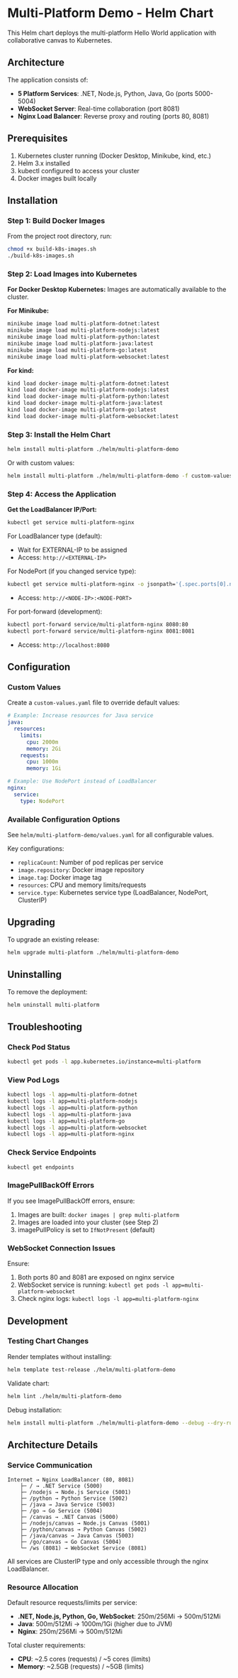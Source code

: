 # Multi-Platform Demo - Helm Chart

This Helm chart deploys the multi-platform Hello World application with collaborative canvas to Kubernetes.

## Architecture

The application consists of:
- **5 Platform Services**: .NET, Node.js, Python, Java, Go (ports 5000-5004)
- **WebSocket Server**: Real-time collaboration (port 8081)
- **Nginx Load Balancer**: Reverse proxy and routing (ports 80, 8081)

## Prerequisites

1. Kubernetes cluster running (Docker Desktop, Minikube, kind, etc.)
2. Helm 3.x installed
3. kubectl configured to access your cluster
4. Docker images built locally

## Installation

### Step 1: Build Docker Images

From the project root directory, run:

```bash
chmod +x build-k8s-images.sh
./build-k8s-images.sh
```

### Step 2: Load Images into Kubernetes

**For Docker Desktop Kubernetes:**
Images are automatically available to the cluster.

**For Minikube:**
```bash
minikube image load multi-platform-dotnet:latest
minikube image load multi-platform-nodejs:latest
minikube image load multi-platform-python:latest
minikube image load multi-platform-java:latest
minikube image load multi-platform-go:latest
minikube image load multi-platform-websocket:latest
```

**For kind:**
```bash
kind load docker-image multi-platform-dotnet:latest
kind load docker-image multi-platform-nodejs:latest
kind load docker-image multi-platform-python:latest
kind load docker-image multi-platform-java:latest
kind load docker-image multi-platform-go:latest
kind load docker-image multi-platform-websocket:latest
```

### Step 3: Install the Helm Chart

```bash
helm install multi-platform ./helm/multi-platform-demo
```

Or with custom values:
```bash
helm install multi-platform ./helm/multi-platform-demo -f custom-values.yaml
```

### Step 4: Access the Application

**Get the LoadBalancer IP/Port:**
```bash
kubectl get service multi-platform-nginx
```

For LoadBalancer type (default):
- Wait for EXTERNAL-IP to be assigned
- Access: `http://<EXTERNAL-IP>`

For NodePort (if you changed service type):
```bash
kubectl get service multi-platform-nginx -o jsonpath='{.spec.ports[0].nodePort}'
```
- Access: `http://<NODE-IP>:<NODE-PORT>`

For port-forward (development):
```bash
kubectl port-forward service/multi-platform-nginx 8080:80
kubectl port-forward service/multi-platform-nginx 8081:8081
```
- Access: `http://localhost:8080`

## Configuration

### Custom Values

Create a `custom-values.yaml` file to override default values:

```yaml
# Example: Increase resources for Java service
java:
  resources:
    limits:
      cpu: 2000m
      memory: 2Gi
    requests:
      cpu: 1000m
      memory: 1Gi

# Example: Use NodePort instead of LoadBalancer
nginx:
  service:
    type: NodePort
```

### Available Configuration Options

See `helm/multi-platform-demo/values.yaml` for all configurable values.

Key configurations:
- `replicaCount`: Number of pod replicas per service
- `image.repository`: Docker image repository
- `image.tag`: Docker image tag
- `resources`: CPU and memory limits/requests
- `service.type`: Kubernetes service type (LoadBalancer, NodePort, ClusterIP)

## Upgrading

To upgrade an existing release:

```bash
helm upgrade multi-platform ./helm/multi-platform-demo
```

## Uninstalling

To remove the deployment:

```bash
helm uninstall multi-platform
```

## Troubleshooting

### Check Pod Status
```bash
kubectl get pods -l app.kubernetes.io/instance=multi-platform
```

### View Pod Logs
```bash
kubectl logs -l app=multi-platform-dotnet
kubectl logs -l app=multi-platform-nodejs
kubectl logs -l app=multi-platform-python
kubectl logs -l app=multi-platform-java
kubectl logs -l app=multi-platform-go
kubectl logs -l app=multi-platform-websocket
kubectl logs -l app=multi-platform-nginx
```

### Check Service Endpoints
```bash
kubectl get endpoints
```

### ImagePullBackOff Errors
If you see ImagePullBackOff errors, ensure:
1. Images are built: `docker images | grep multi-platform`
2. Images are loaded into your cluster (see Step 2)
3. imagePullPolicy is set to `IfNotPresent` (default)

### WebSocket Connection Issues
Ensure:
1. Both ports 80 and 8081 are exposed on nginx service
2. WebSocket service is running: `kubectl get pods -l app=multi-platform-websocket`
3. Check nginx logs: `kubectl logs -l app=multi-platform-nginx`

## Development

### Testing Chart Changes

Render templates without installing:
```bash
helm template test-release ./helm/multi-platform-demo
```

Validate chart:
```bash
helm lint ./helm/multi-platform-demo
```

Debug installation:
```bash
helm install multi-platform ./helm/multi-platform-demo --debug --dry-run
```

## Architecture Details

### Service Communication

```
Internet → Nginx LoadBalancer (80, 8081)
    ├─ / → .NET Service (5000)
    ├─ /nodejs → Node.js Service (5001)
    ├─ /python → Python Service (5002)
    ├─ /java → Java Service (5003)
    ├─ /go → Go Service (5004)
    ├─ /canvas → .NET Canvas (5000)
    ├─ /nodejs/canvas → Node.js Canvas (5001)
    ├─ /python/canvas → Python Canvas (5002)
    ├─ /java/canvas → Java Canvas (5003)
    ├─ /go/canvas → Go Canvas (5004)
    └─ /ws (8081) → WebSocket Service (8081)
```

All services are ClusterIP type and only accessible through the nginx LoadBalancer.

### Resource Allocation

Default resource requests/limits per service:
- **.NET, Node.js, Python, Go, WebSocket**: 250m/256Mi → 500m/512Mi
- **Java**: 500m/512Mi → 1000m/1Gi (higher due to JVM)
- **Nginx**: 250m/256Mi → 500m/512Mi

Total cluster requirements:
- **CPU**: ~2.5 cores (requests) / ~5 cores (limits)
- **Memory**: ~2.5GB (requests) / ~5GB (limits)
